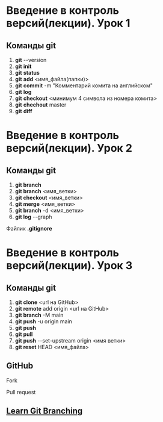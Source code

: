 # Введение в контроль версий(лекции). Урок 1

## Команды git
1. **git** --version
2. **git** **init**
3. **git** **status**
4. **git** **add** <имя_файла(папки)>
5. **git** **commit** -m "Комментарий комита на английском"
6. **git** **log**
7. **git** **checkout** <минимум 4 символа из номера комита>
8. **git** **chechout** master
9. **git** **diff**

# Введение в контроль версий(лекции). Урок 2

## Команды git
1. **git branch** 
2. **git branch** <имя_ветки>
3. **git checkout** <имя_ветки>
4. **git merge** <имя_ветки> 
5. **git branch** -d <имя_ветки> 
6. **git log** --graph

Файлик **.gitignore**

# Введение в контроль версий(лекции). Урок 3

## Команды git
1. **git clone** <url на GitHub>
2. **git remote** add origin <url на GitHub>
3. **git branch** -M main
4. **git push** -u origin main
5. **git push**
6. **git pull**
7. **git push** --set-upstream origin <имя ветки>
8. **git reset** HEAD <имя_файла>

## GitHub

Fork

Pull request

## [Learn Git Branching](https://learngitbranching.js.org/)
